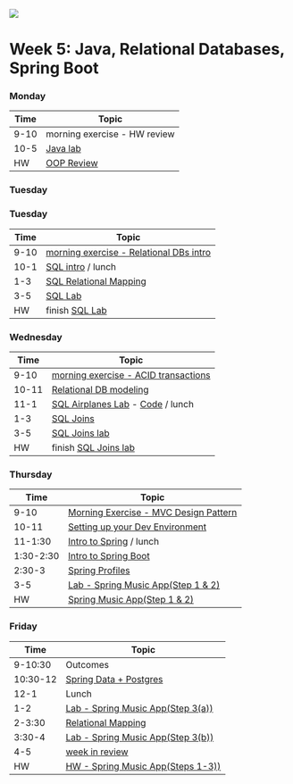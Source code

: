 ![](https://ga-dash.s3.amazonaws.com/production/assets/logo-9f88ae6c9c3871690e33280fcf557f33.png)

# Week 5: Java, Relational Databases, Spring Boot

### Monday

Time    |      Topic 
---     | ----------------
9-10    | morning exercise - HW review
10-5    | [Java lab](/Week5/Lessons/1-Monday/1-Java-Project/README.md)
HW      | [OOP Review](/Week5/Lessons/1-Monday/2-OOP-Review-HW/README.md) 


### Tuesday

### Tuesday

Time    |      Topic 
---     | ----------------
9-10    | [morning exercise - Relational DBs intro](/Week5/Lessons/2-Tuesday/1-Relational-Databases-Intro-Lesson)
10-1    | [SQL intro](/Week5/Lessons/2-Tuesday/2-SQL-Intro-Lesson) / lunch
1-3     | [SQL Relational Mapping](/Week5/Lessons/2-Tuesday/3-SQL-Relational-Mapping-Lesson)
3-5     | [SQL Lab](/Week5/Code/2-Tuesday/SQL-Intro-Lab)
HW      | finish [SQL Lab](/Week5/Code/2-Tuesday/SQL-Intro-Lab)


### Wednesday

Time    |      Topic 
---     | ----------------
9-10    | [morning exercise - ACID transactions](/Week5/Lessons/3-Wednesday/1-Acid-Transactions)
10-11   | [Relational DB modeling](/Week5/Lessons/3-Wednesday/2-Relational-Database-Modeling)
11-1    | [SQL Airplanes Lab](/Week5/Lessons/3-Wednesday/3-SQL-Airplane-Lab) - [Code](/Week5/Code/3-Wednesday/3-SQL-Airplane-Lab) / lunch
1-3     | [SQL Joins](/Week5/Lessons/3-Wednesday/4-SQL-Joins-Lesson)
3-5     | [SQL Joins lab](/Week5/Lessons/3-Wednesday/5-SQL-Joins-Lab)
HW      | finish [SQL Joins lab](/Week5/Lessons/3-Wednesday/5-SQL-Joins-Lab)


### Thursday

Time       |         Topic 
---        | ----------------------
9-10       | [Morning Exercise - MVC Design Pattern](/Week5/Lessons/4-Thursday/1-Spring-Design-Patterns/mvc-design-pattern.md)
10-11      | [Setting up your Dev Environment](/Week5/Lessons/4-Thursday/2-Development-Environment-Lesson)
11-1:30    | [Intro to Spring](/Week5/Lessons/4-Thursday/3-Spring-Overview-Lesson) / lunch
1:30-2:30  | [Intro to Spring Boot](/Week5/Lessons/4-Thursday/4-Spring-Boot-Overview-Lesson)
2:30-3     | [Spring Profiles](/Week5/Lessons/4-Thursday/5-Spring-Profiles-Lesson)
3-5        | [Lab - Spring Music App(Step 1 & 2)](/Week5/Lessons/4-Thursday/6-Spring-Boot-Lab)
HW         | [Spring Music App(Step 1 & 2)](/Week5/Lessons/4-Thursday/6-Spring-Boot-Lab)


### Friday

Time        |         Topic 
---         | ----------------------
9-10:30     | Outcomes
10:30-12    | [Spring Data + Postgres](/Week5/Lessons/5-Friday/1-Spring-Data-PostgreSQL-Lesson)
12-1        | Lunch
1-2         | [Lab - Spring Music App(Step 3(a))](/Week5/Lessons/4-Thursday/6-Spring-Boot-Lab)
2-3:30      | [Relational Mapping](/Week5/Lessons/5-Friday/1-Spring-Data-PostgreSQL-Lesson/)
3:30-4      | [Lab - Spring Music App(Step 3(b))](/Week5/Lessons/4-Thursday/6-Spring-Boot-Lab)
4-5         | [week in review](/Additional-Material/week-in-review.md)
HW          | [HW - Spring Music App(Steps 1-3))](/Week5/Lessons/4-Thursday/6-Spring-Boot-Lab)


